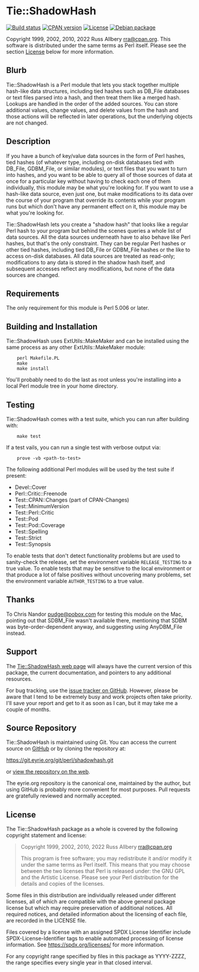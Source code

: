 # Tie::ShadowHash

[![Build
status](https://github.com/rra/shadowhash/workflows/build/badge.svg)](https://github.com/rra/shadowhash/actions)
[![CPAN
version](https://img.shields.io/cpan/v/Tie-ShadowHash)](https://metacpan.org/release/Tie-ShadowHash)
[![License](https://img.shields.io/cpan/l/Tie-ShadowHash)](https://github.com/rra/shadowhash/blob/master/LICENSE)
[![Debian
package](https://img.shields.io/debian/v/libtie-shadowhash-perl/unstable)](https://tracker.debian.org/pkg/libtie-shadowhash-perl)

Copyright 1999, 2002, 2010, 2022 Russ Allbery <rra@cpan.org>.  This
software is distributed under the same terms as Perl itself.  Please see
the section [License](#license) below for more information.

## Blurb

Tie::ShadowHash is a Perl module that lets you stack together multiple
hash-like data structures, including tied hashes such as DB_File databases
or text files parsed into a hash, and then treat them like a merged hash.
Lookups are handled in the order of the added sources.  You can store
additional values, change values, and delete values from the hash and
those actions will be reflected in later operations, but the underlying
objects are not changed.

## Description

If you have a bunch of key/value data sources in the form of Perl hashes,
tied hashes (of whatever type, including on-disk databases tied with
DB_File, GDBM_File, or similar modules), or text files that you want to
turn into hashes, and you want to be able to query all of those sources of
data at once for a particular key without having to check each one of them
individually, this module may be what you're looking for.  If you want to
use a hash-like data source, even just one, but make modifications to its
data over the course of your program that override its contents while your
program runs but which don't have any permanent effect on it, this module
may be what you're looking for.

Tie::ShadowHash lets you create a "shadow hash" that looks like a regular
Perl hash to your program but behind the scenes queries a whole list of
data sources.  All the data sources underneath have to also behave like
Perl hashes, but that's the only constraint.  They can be regular Perl
hashes or other tied hashes, including tied DB_File or GDBM_File hashes or
the like to access on-disk databases.  All data sources are treated as
read-only; modifications to any data is stored in the shadow hash itself,
and subsequent accesses reflect any modifications, but none of the data
sources are changed.

## Requirements

The only requirement for this module is Perl 5.006 or later.

## Building and Installation

Tie::ShadowHash uses ExtUtils::MakeMaker and can be installed using the
same process as any other ExtUtils::MakeMaker module:

```
    perl Makefile.PL
    make
    make install
```

You'll probably need to do the last as root unless you're installing into
a local Perl module tree in your home directory.

## Testing

Tie::ShadowHash comes with a test suite, which you can run after building
with:

```
    make test
```

If a test vails, you can run a single test with verbose output via:

```
    prove -vb <path-to-test>
```

The following additional Perl modules will be used by the test suite if
present:

* Devel::Cover
* Perl::Critic::Freenode
* Test::CPAN::Changes (part of CPAN-Changes)
* Test::MinimumVersion
* Test::Perl::Critic
* Test::Pod
* Test::Pod::Coverage
* Test::Spelling
* Test::Strict
* Test::Synopsis

To enable tests that don't detect functionality problems but are used to
sanity-check the release, set the environment variable `RELEASE_TESTING`
to a true value.  To enable tests that may be sensitive to the local
environment or that produce a lot of false positives without uncovering
many problems, set the environment variable `AUTHOR_TESTING` to a true
value.

## Thanks

To Chris Nandor <pudge@pobox.com> for testing this module on the Mac,
pointing out that SDBM_File wasn't available there, mentioning that SDBM
was byte-order-dependent anyway, and suggesting using AnyDBM_File instead.

## Support

The [Tie::ShadowHash web
page](https://www.eyrie.org/~eagle/software/shadowhash/) will always have
the current version of this package, the current documentation, and
pointers to any additional resources.

For bug tracking, use the [issue tracker on
GitHub](https://github.com/rra/shadowhash/issues).  However, please be
aware that I tend to be extremely busy and work projects often take
priority.  I'll save your report and get to it as soon as I can, but it
may take me a couple of months.

## Source Repository

Tie::ShadowHash is maintained using Git.  You can access the current
source on [GitHub](https://github.com/rra/shadowhash) or by cloning the
repository at:

https://git.eyrie.org/git/perl/shadowhash.git

or [view the repository on the
web](https://git.eyrie.org/?p=perl/shadowhash.git).

The eyrie.org repository is the canonical one, maintained by the author,
but using GitHub is probably more convenient for most purposes.  Pull
requests are gratefully reviewed and normally accepted.

## License

The Tie::ShadowHash package as a whole is covered by the following
copyright statement and license:

> Copyright 1999, 2002, 2010, 2022
>     Russ Allbery <rra@cpan.org>
>
> This program is free software; you may redistribute it and/or modify it
> under the same terms as Perl itself.  This means that you may choose
> between the two licenses that Perl is released under: the GNU GPL and the
> Artistic License.  Please see your Perl distribution for the details and
> copies of the licenses.

Some files in this distribution are individually released under different
licenses, all of which are compatible with the above general package
license but which may require preservation of additional notices.  All
required notices, and detailed information about the licensing of each
file, are recorded in the LICENSE file.

Files covered by a license with an assigned SPDX License Identifier
include SPDX-License-Identifier tags to enable automated processing of
license information.  See https://spdx.org/licenses/ for more information.

For any copyright range specified by files in this package as YYYY-ZZZZ,
the range specifies every single year in that closed interval.
